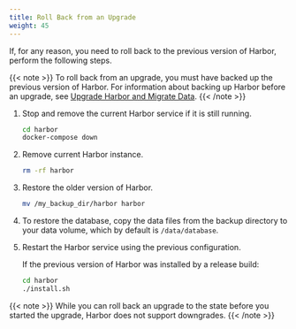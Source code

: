 ```yaml
---
title: Roll Back from an Upgrade
weight: 45
---
```


If, for any reason, you need to roll back to the previous version of Harbor, perform the following steps.

{{< note >}}
To roll back from an upgrade, you must have backed up the previous version of Harbor. For information about backing up Harbor before an upgrade, see [Upgrade Harbor and Migrate Data](../upgrade-migrate-data.md).
{{< /note >}}

1. Stop and remove the current Harbor service if it is still running.

    ```sh
    cd harbor
    docker-compose down
    ```

2. Remove current Harbor instance.

    ```sh
    rm -rf harbor
    ```

3. Restore the older version of Harbor.

    ```sh
    mv /my_backup_dir/harbor harbor
    ```

4. To restore the database, copy the data files from the backup directory to your data volume, which by default is `/data/database`.

5. Restart the Harbor service using the previous configuration.  
   
   If the previous version of Harbor was installed by a release build:

    ```sh
    cd harbor
    ./install.sh
    ```

{{< note >}}
While you can roll back an upgrade to the state before you started the upgrade, Harbor does not support downgrades.
{{< /note >}}
